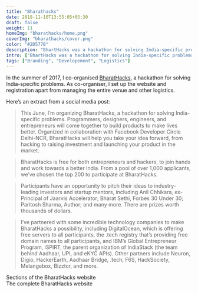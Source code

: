 ```yaml
---
title: "Bharathacks"
date: 2018-11-10T13:55:05+05:30
draft: false
weight: 11
homeImg: "bharathacks/home.png"
coverImg: "bharathacks/cover.png"
color: "#2D577B"
description: "BhartHacks was a hackathon for solving India-specific problems."
intro: ["BhartHacks was a hackathon for solving India-specific problems."]
tags: ["Branding", "Developement", "Logistics"]
---
```


In the summer of 2017, I co-organised [BharatHacks](https://bharathacks.github.io/), a hackathon for solving India-specific problems. As co-organiser, I set up the website and registration apart from managing the entire venue and other logistics.

Here’s an extract from a social media post:

> This June, I’m organizing BharatHacks, a hackathon for solving India-specific problems. Programmers, designers, engineers, and entrepreneurs will come together to build products to make lives better. Organized in collaboration with Facebook Developer Circle Delhi-NCR, BharatHacks will help you take your idea forward, from hacking to raising investment and launching your product in the market.

>BharatHacks is free for both entrepreneurs and hackers, to join hands and work towards a better India. From a pool of over 1,000 applicants, we’ve chosen the top 200 to participate at BharatHacks.

>Participants have an opportunity to pitch their ideas to industry-leading investors and startup mentors, including Anil Chhikara, ex-Principal of Jaarvis Accelerator; Bharat Sethi, Forbes 30 Under 30; Paritosh Sharma, Author; and many more. There are prizes worth thousands of dollars.

>I’ve partnered with some incredible technology companies to make BharatHacks a possibility, including DigitalOcean, which is offering free servers to all participants, the .tech registry that’s providing free domain names to all participants, and IBM’s Global Entrepreneur Program, iSPIRT, the parent organization of IndiaStack (the team behind Aadhaar, UPI, and eKYC APIs). Other partners include Neuron, Digio, HackerEarth, Aadhaar Bridge, .tech, F6S, HackSociety, Melangebox, Bizztor, and more.

<div class="centered image-container large">
    <div class="row">
        <div class="img-col col-xs-12 col-md-6">
            <img src="/img/bharathacks/1.png" alt="">
        </div>
        <div class="img-col col-xs-12 col-md-6">
            <img src="/img/bharathacks/2.png" alt="">
        </div>
        <div class="img-col col-xs-12 col-md-6">
            <img src="/img/bharathacks/3.png" alt="">
        </div>
        <div class="img-col col-xs-12 col-md-6">
            <img src="/img/bharathacks/4.png" alt="">
        </div>
        <div class="img-col col-xs-12 col-md-6">
            <img src="/img/bharathacks/5.png" alt="">
        </div>
        <div class="img-col col-xs-12 col-md-6">
            <img src="/img/bharathacks/6.png" alt="">
        </div>
    </div>
    <span class="image-caption">Sections of the BharatHacks website</span>
</div>

<div class="centered image-container">
    <div class="row">
        <div class="img-col col-xs-12 col-md-12">
            <img src="/img/bharathacks/7.png" alt="" class="shadow-img">
        </div>
    </div>
    <span class="image-caption">The complete BharatHacks website</span>
</div>